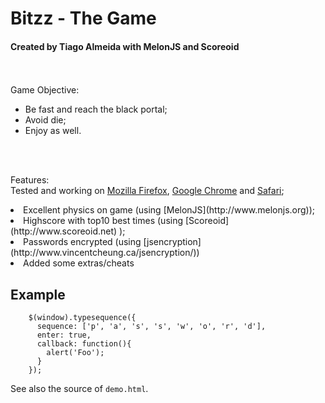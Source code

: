 Bitzz - The Game
================
<h4>Created by Tiago Almeida with MelonJS and Scoreoid</h4>

<br><br>
Game Objective:<br>
<ul>
<li> Be fast and reach the black portal;</li>
<li> Avoid die;</li>
<li> Enjoy as well.</li>
</ul>
<br><br>

Features:<br>
Tested and working on [Mozilla Firefox](http://www.mozilla.org/en-US/firefox/new/), [Google Chrome](http://www.google.co.jp/chrome/) and [Safari](http://www.apple.com/safari/);
<li>Excellent physics on game (using [MelonJS](http://www.melonjs.org));</li>
<li>Highscore with top10 best times (using [Scoreoid](http://www.scoreoid.net)
);</li>
<li>Passwords encrypted (using [jsencryption](http://www.vincentcheung.ca/jsencryption/))</li>
<li>Added some extras/cheats</li>



Example
-------

        $(window).typesequence({
          sequence: ['p', 'a', 's', 's', 'w', 'o', 'r', 'd'],
          enter: true,
          callback: function(){
            alert('Foo');
          }
        });

See also the source of `demo.html`.